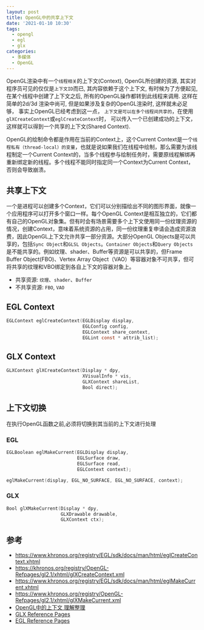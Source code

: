 ```yaml
---
layout: post
title: OpenGL中的共享上下文
date: '2021-01-10 10:30'
tags:
  - opengl
  - egl
  - glx
categories:
  - 多媒体
  - OpenGL
---
```


OpenGL渲染中有一个`线程相关`的上下文(Context), OpenGL所创建的资源, 其实对程序员可见的仅仅是`上下文ID`而已, 其内容依赖于这个上下文, 有时候为了方便起见, 在某个线程中创建了上下文之后, 所有的OpenGL操作都转到此线程来调用. 这样在简单的2d/3d 渲染中尚可, 但是如果涉及复杂的OpenGL渲染时, 这样就未必足够， 事实上OpenGL已经考虑到这一点， `上下文是可以在多个线程间共享的`，在使用`glXCreateContext`或`eglCreateContext`时， 可以传入一个已创建成功的上下文， 这样就可以得到一个共享的上下文(Shared Context).

<!--more-->

OpenGL的绘制命令都是作用在当前的Context上，这个Current Context是一个`线程私有（thread-local）的变量`，也就是说如果我们在线程中绘制，那么需要为该线程制定一个Current Context的，当多个线程参与绘制任务时，需要原线程解绑再重新绑定新的线程。多个线程不能同时指定同一个Context为Current Context，否则会导致崩溃。

## 共享上下文

一个是进程可以创建多个Context，它们可以分别描绘出不同的图形界面，就像一个应用程序可以打开多个窗口一样。每个OpenGL Context是相互独立的，它们都有自己的OpenGL对象集。但有时会有场景需要多个上下文使用同一份纹理资源的情况，创建Context，意味着系统资源的占用，同一份纹理重复申请会造成资源浪费，因此OpenGL上下文允许共享一部分资源。大部分OpenGL Objects是可以共享的，包括`Sync Object`和`GLSL Objects`。`Container Objects`和`Query Objects`是不能共享的。例如纹理、shader、Buffer等资源是可以共享的，但Frame Buffer Object(FBO)、Vertex Array Object（VAO）等容器对象不可共享，但可将共享的纹理和VBO绑定到各自上下文的容器对象上。

- 共享资源: `纹理`、`shader`、`Buffer`
- 不共享资源: `FBO`, `VAO`

## EGL Context

``` C
EGLContext eglCreateContext(EGLDisplay display,
  	                        EGLConfig config,
  	                        EGLContext share_context,
  	                        EGLint const * attrib_list);
```






## GLX Context

``` C
GLXContext glXCreateContext(Display * dpy,
 	                        XVisualInfo * vis,
 	                        GLXContext shareList,
 	                        Bool direct);
```


## 上下文切换

在执行OpenGL函数之前,必须将切换到其当前的上下文进行处理

### EGL

``` C
EGLBoolean eglMakeCurrent(EGLDisplay display,
  	                      EGLSurface draw,
  	                      EGLSurface read,
  	                      EGLContext context);
```

``` C
eglMakeCurrent(display, EGL_NO_SURFACE, EGL_NO_SURFACE, context);
```

### GLX

``` C
Bool glXMakeCurrent(Display * dpy,
 	                GLXDrawable drawable,
 	                GLXContext ctx);
```








## 参考

- https://www.khronos.org/registry/EGL/sdk/docs/man/html/eglCreateContext.xhtml
- https://khronos.org/registry/OpenGL-Refpages/gl2.1/xhtml/glXCreateContext.xml
- https://www.khronos.org/registry/EGL/sdk/docs/man/html/eglMakeCurrent.xhtml
- https://www.khronos.org/registry/OpenGL-Refpages/gl2.1/xhtml/glXMakeCurrent.xml
- [OpenGL中的上下文 理解整理](https://blog.csdn.net/shenyi0_0/article/details/109382509)
- [GLX Reference Pages](https://www.khronos.org/registry/OpenGL-Refpages/gl2.1/)
- [EGL Reference Pages](https://www.khronos.org/registry/EGL/sdk/docs/man/)
